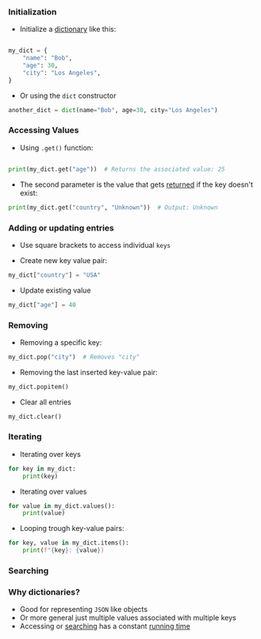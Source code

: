 ### Initialization

- Initialize a [dictionary](computer-science/docs/basics/data-structures/dictionaries.md) like this:
```python

my_dict = {
    "name": "Bob",
    "age": 30,
    "city": "Los Angeles",
}

```

- Or using the `dict` constructor
```python
another_dict = dict(name="Bob", age=30, city="Los Angeles")
```

### Accessing Values

- Using `.get()` function:

```python

print(my_dict.get("age"))  # Returns the associated value: 25

```


- The second parameter is the value that gets [returned](computer-science/docs/python/functions.md) if the key doesn't exist:

```python
print(my_dict.get("country", "Unknown"))  # Output: Unknown
```

### Adding or updating entries

- Use square brackets to access individual `keys`

- Create new key value pair:
```python
my_dict["country"] = "USA"
```

- Update existing value
```python
my_dict["age"] = 40
```

### Removing

- Removing a specific key:
```python
my_dict.pop("city")  # Removes "city"
```

- Removing the last inserted key-value pair: 
```python
my_dict.popitem()
```

-  Clear all entries
```python
my_dict.clear()
```

### Iterating

- Iterating over keys
```python
for key in my_dict:
	print(key)
```

- Iterating over values
```python
for value in my_dict.values():
	print(value)
```

- Looping trough key-value pairs:
```python
for key, value in my_dict.items():
	print(f"{key}: {value})
```

### Searching



### Why dictionaries?

- Good for representing `JSON` like objects
- Or more general just multiple values associated with multiple keys
- Accessing or [searching](contents-searching.md) has a constant [running time](running-time.md)
 